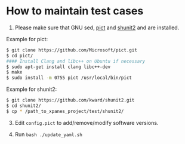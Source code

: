 # How to maintain test cases

1. Please make sure that GNU sed, [pict](https://github.com/microsoft/pict) and [shunit2](https://github.com/kward/shunit2.git) and are installed.

Example for pict: 
```bash
$ git clone https://github.com/Microsoft/pict.git
$ cd pict/
#### Install Clang and libc++ on Ubuntu if necessary
$ sudo apt-get install clang libc++-dev
$ make
$ sudo install -m 0755 pict /usr/local/bin/pict
```

Example for shunit2: 
```bash
$ git clone https://github.com/kward/shunit2.git
$ cd shunit2/
$ cp * /path_to_xpanes_project/test/shunit2/
```

3. Edit `config.pict` to add/remove/modify software versions.

4. Run `bash ./update_yaml.sh`
